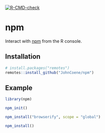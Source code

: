 <!-- badges: start -->
[![R-CMD-check](https://github.com/JohnCoene/npm/workflows/R-CMD-check/badge.svg)](https://github.com/JohnCoene/npm/actions)
<!-- badges: end -->

# npm

Interact with [npm](https://npmjs.org) from the R console.

## Installation

``` r
# install.packages("remotes")
remotes::install_github("JohnCoene/npm")
```

## Example

``` r
library(npm)

npm_init()

npm_install("browserify", scope = "global")

npm_install()
```

